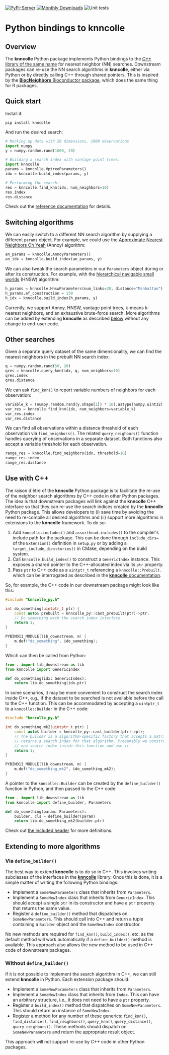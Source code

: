 <!-- These are examples of badges you might want to add to your README:
     please update the URLs accordingly

[![Built Status](https://api.cirrus-ci.com/github/<USER>/knncolle.svg?branch=main)](https://cirrus-ci.com/github/<USER>/knncolle)
[![ReadTheDocs](https://readthedocs.org/projects/knncolle/badge/?version=latest)](https://knncolle.readthedocs.io/en/stable/)
[![Coveralls](https://img.shields.io/coveralls/github/<USER>/knncolle/main.svg)](https://coveralls.io/r/<USER>/knncolle)
[![Conda-Forge](https://img.shields.io/conda/vn/conda-forge/knncolle.svg)](https://anaconda.org/conda-forge/knncolle)
[![Twitter](https://img.shields.io/twitter/url/http/shields.io.svg?style=social&label=Twitter)](https://twitter.com/knncolle)
-->

[![PyPI-Server](https://img.shields.io/pypi/v/knncolle.svg)](https://pypi.org/project/knncolle/)
[![Monthly Downloads](https://static.pepy.tech/badge/knncolle/month)](https://pepy.tech/project/knncolle)
![Unit tests](https://github.com/knncolle/knncolle-py/actions/workflows/pypi-test.yml/badge.svg)

# Python bindings to knncolle

## Overview

The **knncolle** Python package implements Python bindings to the [C++ library of the same name](https://github.com/knncolle) for nearest neighbor (NN) searches.
Downstream packages can re-use the NN search algorithms in **knncolle**, either via Python or by directly calling C++ through shared pointers.
This is inspired by the [**BiocNeighbors** Bioconductor package](https://bioconductor/packages/BiocNeighbors), which does the same thing for R packages.

## Quick start

Install it:

```shell
pip install knncolle
```

And run the desired search:

```python
# Mocking up data with 20 dimensions, 1000 observations
import numpy
y = numpy.random.rand(1000, 20) 

# Building a search index with vantage point trees:
import knncolle
params = knncolle.VptreeParameters()
idx = knncolle.build_index(params, y)

# Performing the search:
res = knncolle.find_knn(idx, num_neighbors=10)
res.index
res.distance
```

Check out the [reference documentation](https://knncolle.github.io/knncolle-py) for details.

## Switching algorithms

We can easily switch to a different NN search algorithm by supplying a different `params` object.
For example, we could use the [Approximate Nearest Neighbors Oh Yeah](https://github.com/spotify/annoy) (Annoy) algorithm:

```python
an_params = knncolle.AnnoyParameters()
an_idx = knncolle.build_index(an_params, y)
```

We can also tweak the search parameters in our `Parameters` object during or after its construction.
For example, with the [hierarchical navigable small worlds](https://github.com/nmslib/hnswlib) (HNSW) algorithm:

```python
h_params = knncolle.HnswParameters(num_links=20, distance="Manhattan")
h_params.ef_construction = 150
h_idx = knncolle.build_index(h_params, y)
```

Currently, we support Annoy, HNSW, vantage point trees, k-means k-nearest neighbors, and an exhaustive brute-force search.
More algorithms can be added by extending **knncolle** as described [below](#extending-to-more-algorithms) without any change to end-user code.

## Other searches 

Given a separate query dataset of the same dimensionality, we can find the nearest neighbors in the prebuilt NN search index:

```python
q = numpy.random.rand(50, 20)
qres = knncolle.query_knn(idx, q, num_neighbors=10)
qres.index
qres.distance
```

We can ask `find_knn()` to report variable numbers of neighbors for each observation:

```python
variable_k = (numpy.random.rand(y.shape[1]) * 10).astype(numpy.uint32)
var_res = knncolle.find_knn(idx, num_neighbors=variable_k)
var_res.index
var_res.distance
```

We can find all observations within a distance threshold of each observation via `find_neighbors()`.
The related `query_neighbors()` function handles querying of observations in a separate dataset.
Both functions also accept a variable threshold for each observation.

```python
range_res = knncolle.find_neighbors(idx, threshold=10)
range_res.index
range_res.distance
```

## Use with C++

The raison d'être of the **knncolle** Python package is to facilitate the re-use of the neighbor search algorithms by C++ code in other Python packages.
The idea is that downstream packages will link against the **knncolle** C++ interface so that they can re-use the search indices created by the **knncolle** Python package.
This allows developers to (i) save time by avoiding the need to re-compile all desired algorithms and (ii) support more algorithms in extensions to the **knncolle** framework.
To do so:

1. Add `knncolle.includes()` and `assorthead.includes()` to the compiler's include path for the package.
This can be done through `include_dirs=` of the `Extension()` definition in `setup.py`
or by adding a `target_include_directories()` in CMake, depending on the build system.
2. Call `knncolle.build_index()` to construct a `GenericIndex` instance.
This exposes a shared pointer to the C++-allocated index via its `ptr` property.
3. Pass `ptr` to C++ code as a `uintptr_t` referencing a `knncolle::Prebuilt`.
which can be interrogated as described in the [**knncolle** documentation](https://github.com/knncolle/knncolle).

So, for example, the C++ code in our downstream package might look like this:

```cpp
#include "knncolle_py.h"

int do_something(uintptr_t ptr) {
    const auto& prebuilt = knncolle_py::cast_prebuilt(ptr)->ptr;
    // Do something with the search index interface.
    return 1;
}

PYBIND11_MODULE(lib_downstream, m) {
    m.def("do_something", &do_something);
}
```

Which can then be called from Python:

```python
from . import lib_downstream as lib
from knncolle import GenericIndex

def do_something(idx: GenericIndex):
    return lib.do_something(idx.ptr)
```

In some scenarios, it may be more convenient to construct the search index inside C++,
e.g., if the dataset to be searched is not available before the call to the C++ function.
This can be accommodated by accepting a `uintptr_t` to a `knncolle::Builder` in the C++ code:

```cpp
#include "knncolle_py.h"

int do_something_mk2(uintptr_t ptr) {
    const auto& builder = knncolle_py::cast_builder(ptr)->ptr;
    // The builder is a algorithm-specific factory that accepts a matrix and
    // returns a search index for that algorithm. Presumably we construct a
    // new search index inside this function and use it.
    return 1;
}

PYBIND11_MODULE(lib_downstream, m) {
    m.def("do_something_mk2", &do_something_mk2);
}
```

A pointer to the `knncolle::Builder` can be created by the `define_builder()` function in Python, and then passed to the C++ code:

```python
from . import lib_downstream as lib
from knncolle import define_builder, Parameters

def do_something(param: Parameters):
    builder, cls = define_builder(param)
    return lib.do_something_mk2(builder.ptr)
```

Check out [the included header](src/knncolle/include/knncolle_py.h) for more definitions.

## Extending to more algorithms

### Via `define_builder()`

The best way to extend **knncolle** is to do so in C++.
This involves writing subclasses of the interfaces in the [**knncolle**](https://github.com/knncolle/knncolle) library.
Once this is done, it is a simple matter of writing the following Python bindings:

- Implement a `SomeNewParameters` class that inherits from `Parameters`.
- Implement a `SomeNewIndex` class that inherits from `GenericIndex`.
  This should accept a single `ptr` in its constructor and have a `ptr` property that returns the same value.
- Register a `define_builder()` method that dispatches on `SomeNewParameters`.
  This should call into C++ and return a tuple containing a `Builder` object and the `SomeNewIndex` constructor.

No new methods are required for `find_knn()`, `build_index()`, etc. as the default method will work automatically if a `define_builder()` method is available.
This approach also allows the new method to be used in C++ code of downstream packages. 

### Without `define_builder()`

If it is not possible to implement the search algorithm in C++, we can still extend **knncolle** in Python.
Each extension package should:

- Implement a `SomeNewParameters` class that inherits from `Parameters`.
- Implement a `SomeNewIndex` class that inherits from `Index`.
  This can have an arbitrary structure, i.e., it does not need to have a `ptr` property.
- Register a `build_index()` method that dispatches on `SomeNewParameters`.
  This should return an instance of `SomeNewIndex`.
- Register a method for any number of these generics: `find_knn()`, `find_distance()`, `find_neighbors()`, `query_knn()`, `query_distance()`, `query_neighbors()`.
  These methods should dispatch on `SomeNewParameters` and return the appropriate result object.

This approach will not support re-use by C++ code in other Python packages.
